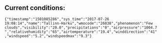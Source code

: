 ## Current conditions: 
 ``` {"timestamp":"1501085286","sys_time":"2017-07-26 19:08:14","name":"Tallinn-Harku","wmocode":"26038","phenomenon":"Few clouds","visibility":"20.0","precipitations":"0","airpressure":"1004.7","relativehumidity":"65","airtemperature":"19.4","winddirection":"41","windspeed":"5.2","windspeedmax":"9.3"} ```
